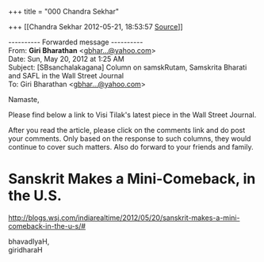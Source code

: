 +++
title = "000 Chandra Sekhar"

+++
[[Chandra Sekhar	2012-05-21, 18:53:57 [Source](https://groups.google.com/g/bvparishat/c/KneXk3a_JTc)]]



  
  

---------- Forwarded message ----------  
From: **Giri Bharathan** \<[gbhar...@yahoo.com]()\>  
Date: Sun, May 20, 2012 at 1:25 AM  
Subject: \[SBsanchalakagana\] Column on samskRutam, Samskrita Bharati and SAFL in the Wall Street Journal  
To: Giri Bharathan \<[gbhar...@yahoo.com]()\>  
  

Namaste,  

  

Please find below a link to Visi Tilak's latest piece in the Wall Street Journal.

After you read the article, please click on the comments link and do post your comments. Only based on the response to such columns, they would continue to cover such matters. Also do forward to your friends and family.

# Sanskrit Makes a Mini-Comeback, in the U.S.

<http://blogs.wsj.com/indiarealtime/2012/05/20/sanskrit-makes-a-mini-comeback-in-the-u-s/#>

  

  

bhavadIyaH,  
giridharaH  
  

  

  

